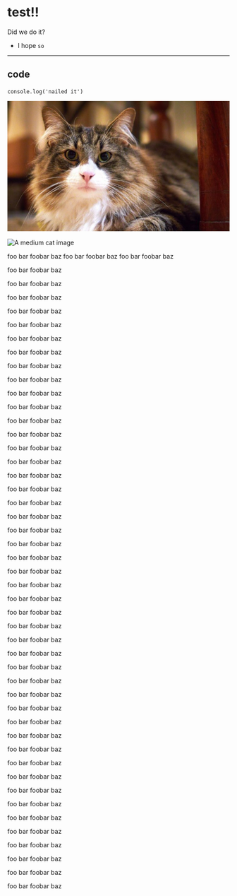 # test!!
Did we do it?
- I hope `so`
---

## code

```
console.log('nailed it')
```

![cat image](./img/cat.jpg)

![A medium cat image](https://cdn2.thecatapi.com/images/9qLSHCaQQ.jpg)

foo bar foobar baz
foo bar foobar baz
foo bar foobar baz

foo bar foobar baz 

foo bar foobar baz 

foo bar foobar baz 

foo bar foobar baz 

foo bar foobar baz 

foo bar foobar baz 

foo bar foobar baz 

foo bar foobar baz 

foo bar foobar baz 

foo bar foobar baz 

foo bar foobar baz 

foo bar foobar baz 

foo bar foobar baz 

foo bar foobar baz 

foo bar foobar baz 

foo bar foobar baz 

foo bar foobar baz 

foo bar foobar baz 

foo bar foobar baz 

foo bar foobar baz 

foo bar foobar baz 

foo bar foobar baz 

foo bar foobar baz 

foo bar foobar baz 

foo bar foobar baz 

foo bar foobar baz 

foo bar foobar baz 

foo bar foobar baz 

foo bar foobar baz 

foo bar foobar baz 

foo bar foobar baz 

foo bar foobar baz 

foo bar foobar baz 

foo bar foobar baz 

foo bar foobar baz 

foo bar foobar baz 

foo bar foobar baz 

foo bar foobar baz 

foo bar foobar baz 

foo bar foobar baz 

foo bar foobar baz 

foo bar foobar baz 

foo bar foobar baz 

foo bar foobar baz 

foo bar foobar baz 

foo bar foobar baz 
